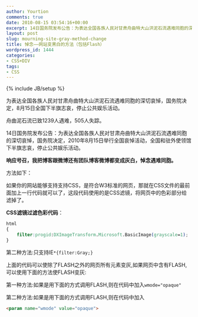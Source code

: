 ```yaml
---
author: Yourtion
comments: true
date: 2010-08-15 03:54:16+00:00
excerpt: 14日国务院发布公告：为表达全国各族人民对甘肃舟曲特大山洪泥石流遇难同胞的深切哀悼，国务院决定，2010年8月15日举行全国哀悼活动，全国和驻外使领馆下半旗志哀，停止公共娱乐活动。响应号召，我把博客跟微博还有团队博客微博都变成灰白，悼念遇难同胞。
layout: post
slug: mourning-site-gray-method-change
title: 悼念——网站变黑白的方法（包括Flash）
wordpress_id: 1444
categories:
- CSS+DIV
tags:
- CSS
---
```

{% include JB/setup %}

为表达全国各族人民对甘肃舟曲特大山洪泥石流遇难同胞的深切哀悼，国务院决定，8月15日全国下半旗志哀，停止公共娱乐活动。

舟曲泥石流已致1239人遇难，505人失踪。

14日国务院发布公告：为表达全国各族人民对甘肃舟曲特大山洪泥石流遇难同胞的深切哀悼，国务院决定，2010年8月15日举行全国哀悼活动，全国和驻外使领馆下半旗志哀，停止公共娱乐活动。

**响应号召，我把博客跟微博还有团队博客微博都变成灰白，悼念遇难同胞。**

方法如下：

如果你的网站能够支持支持CSS，是符合W3标准的网页，那就在CSS文件的最前面加上一行代码就可以了，这段代码使用的是CSS滤镜，将网页中的色彩部分给滤掉了。

**CSS滤镜过滤色彩代码**：

```css
html 
{ 
	filter:progid:DXImageTransform.Microsoft.BasicImage(grayscale=1); 
}
```

第二种方法:只支持IE```*{filter:Gray;}```

上面的代码可以使除了FLASH之外的网页所有元素变灰,如果网页中含有FLASH,可以使用下面的方法使FLASH变灰:

第一种方法:如果是用下面的方式调用FLASH,则在代码中加入```wmode="opaque"```


第二种方法:如果是用下面的方式调用FLASH,则在代码中加入

```html
<param name="wmode" value="opaque">
```
